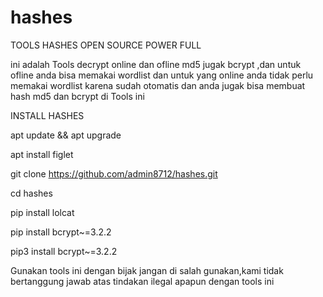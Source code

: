 # hashes
TOOLS HASHES OPEN SOURCE POWER FULL

ini adalah Tools decrypt online dan ofline md5 jugak bcrypt ,dan untuk ofline anda bisa memakai wordlist dan untuk yang online anda tidak perlu memakai wordlist karena sudah otomatis dan anda jugak bisa membuat hash md5 dan bcrypt di Tools ini


INSTALL HASHES

apt update && apt upgrade

apt install figlet

git clone https://github.com/admin8712/hashes.git

cd hashes

pip install lolcat

pip install bcrypt~=3.2.2

pip3 install bcrypt~=3.2.2











Gunakan tools ini dengan bijak jangan di salah gunakan,kami tidak bertanggung jawab atas tindakan ilegal apapun dengan tools ini
